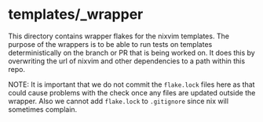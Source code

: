 # templates/_wrapper

This directory contains wrapper flakes for the nixvim templates.
The purpose of the wrappers is to be able to run tests on templates deterministically on the branch or PR that is being worked on.
It does this by overwriting the url of nixvim and other dependencies to a path within this repo.

NOTE: It is important that we do not commit the `flake.lock` files here as that could cause problems with the check once any files are updated outside the wrapper. Also we cannot add `flake.lock` to `.gitignore` since nix will sometimes complain.
